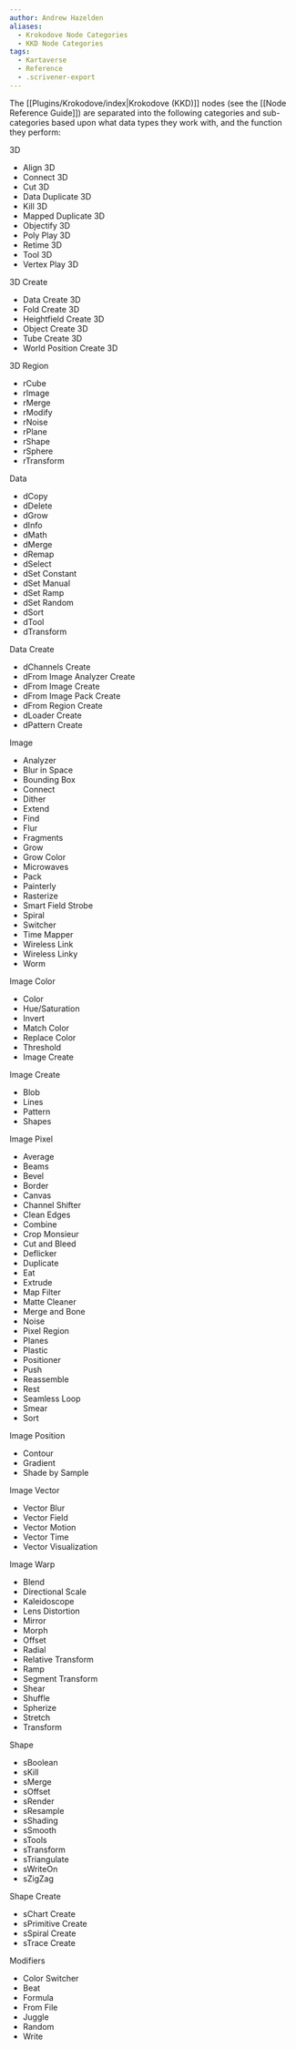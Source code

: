 ```yaml
---
author: Andrew Hazelden
aliases:
  - Krokodove Node Categories
  - KKD Node Categories
tags:
  - Kartaverse
  - Reference
  - .scrivener-export
---
```


The [[Plugins/Krokodove/index|Krokodove (KKD)]] nodes (see the [[Node Reference Guide]]) are separated into the following categories and sub-categories based upon what data types they work with, and the function they perform:

3D

-   Align 3D
-   Connect 3D
-   Cut 3D
-   Data Duplicate 3D
-   Kill 3D
-   Mapped Duplicate 3D
-   Objectify 3D
-   Poly Play 3D
-   Retime 3D
-   Tool 3D
-   Vertex Play 3D

3D Create

-   Data Create 3D
-   Fold Create 3D
-   Heightfield Create 3D
-   Object Create 3D
-   Tube Create 3D
-   World Position Create 3D

3D Region

-   rCube
-   rImage
-   rMerge
-   rModify
-   rNoise
-   rPlane
-   rShape
-   rSphere
-   rTransform

Data

-   dCopy
-   dDelete
-   dGrow
-   dInfo
-   dMath
-   dMerge
-   dRemap
-   dSelect
-   dSet Constant
-   dSet Manual
-   dSet Ramp
-   dSet Random
-   dSort
-   dTool
-   dTransform

Data Create

-   dChannels Create
-   dFrom Image Analyzer Create
-   dFrom Image Create
-   dFrom Image Pack Create
-   dFrom Region Create
-   dLoader Create
-   dPattern Create

Image

-   Analyzer
-   Blur in Space
-   Bounding Box
-   Connect
-   Dither
-   Extend
-   Find
-   Flur
-   Fragments
-   Grow
-   Grow Color
-   Microwaves
-   Pack
-   Painterly
-   Rasterize
-   Smart Field Strobe
-   Spiral
-   Switcher
-   Time Mapper
-   Wireless Link
-   Wireless Linky
-   Worm

Image Color

-   Color
-   Hue/Saturation
-   Invert
-   Match Color
-   Replace Color
-   Threshold
-   Image Create

Image Create

-   Blob
-   Lines
-   Pattern
-   Shapes

Image Pixel

-   Average
-   Beams
-   Bevel
-   Border
-   Canvas
-   Channel Shifter
-   Clean Edges
-   Combine
-   Crop Monsieur
-   Cut and Bleed
-   Deflicker
-   Duplicate
-   Eat
-   Extrude
-   Map Filter
-   Matte Cleaner
-   Merge and Bone
-   Noise
-   Pixel Region
-   Planes
-   Plastic
-   Positioner
-   Push
-   Reassemble
-   Rest
-   Seamless Loop
-   Smear
-   Sort

Image Position

-   Contour
-   Gradient
-   Shade by Sample

Image Vector

-   Vector Blur
-   Vector Field
-   Vector Motion
-   Vector Time
-   Vector Visualization

Image Warp

-   Blend
-   Directional Scale
-   Kaleidoscope
-   Lens Distortion
-   Mirror
-   Morph
-   Offset
-   Radial
-   Relative Transform
-   Ramp
-   Segment Transform
-   Shear
-   Shuffle
-   Spherize
-   Stretch
-   Transform

Shape

-   sBoolean
-   sKill
-   sMerge
-   sOffset
-   sRender
-   sResample
-   sShading
-   sSmooth
-   sTools
-   sTransform
-   sTriangulate
-   sWriteOn
-   sZigZag

Shape Create

-   sChart Create
-   sPrimitive Create
-   sSpiral Create
-   sTrace Create

Modifiers

-   Color Switcher
-   Beat
-   Formula
-   From File
-   Juggle
-   Random
-   Write